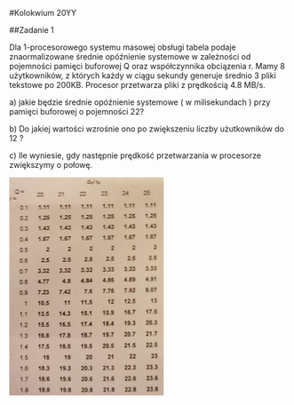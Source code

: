 #Kolokwium 20YY

##Zadanie 1

Dla 1-procesorowego systemu masowej obsługi tabela podaje znaormalizowane średnie opóźnienie systemowe w zależności od pojemności pamięci buforowej Q oraz współczynnika obciązenia r.
Mamy 8 użytkowników, z których każdy w ciągu sekundy generuje średnio 3 pliki tekstowe po 200KB. Procesor przetwarza pliki z prędkością 4.8 MB/s.

a) jakie będzie średnie opóźnienie systemowe ( w milisekundach ) przy pamięci buforowej o pojemności 22?

b) Do jakiej wartości wzrośnie ono po zwiększeniu liczby użutkowników do 12 ?

c) Ile wyniesie, gdy następnie prędkość przetwarzania w procesorze zwiększymy o połowę.

![20YY-01.png](20YY-01.png "20YY-01.png")